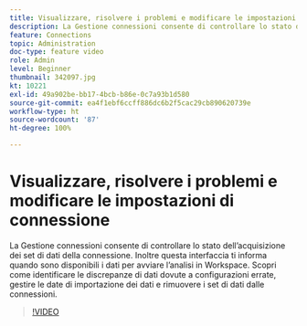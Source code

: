 ```yaml
---
title: Visualizzare, risolvere i problemi e modificare le impostazioni di connessione
description: La Gestione connessioni consente di controllare lo stato dell’acquisizione dei set di dati della connessione. Inoltre questa interfaccia ti informa quando sono disponibili i dati per avviare l’analisi in Workspace.
feature: Connections
topic: Administration
doc-type: feature video
role: Admin
level: Beginner
thumbnail: 342097.jpg
kt: 10221
exl-id: 49a902be-bb17-4bcb-b86e-0c7a93b1d580
source-git-commit: ea4f1ebf6ccff886dc6b2f5cac29cb890620739e
workflow-type: ht
source-wordcount: '87'
ht-degree: 100%

---
```


# Visualizzare, risolvere i problemi e modificare le impostazioni di connessione

La Gestione connessioni consente di controllare lo stato dell’acquisizione dei set di dati della connessione. Inoltre questa interfaccia ti informa quando sono disponibili i dati per avviare l’analisi in Workspace. Scopri come identificare le discrepanze di dati dovute a configurazioni errate, gestire le date di importazione dei dati e rimuovere i set di dati dalle connessioni.

>[!VIDEO](https://video.tv.adobe.com/v/342097/?quality=12&learn=on)
